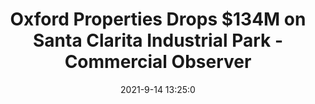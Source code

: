 ---
"title": "Oxford Properties Drops $134M on Santa Clarita Industrial Park - Commercial Observer"
"date": "2021-9-14 13:25:0"
"feed_name": "GOOGLENEWS"
"feed_website": "https://news.google.com/rss/search?q=oil%26gas%7Cdrilling%7Cmining%7Cconstruction%7Cindustrial&hl=en-US&gl=US&ceid=US:en"
"feed_rss": "https://news.google.com/rss/search?q=oil%26gas%7Cdrilling%7Cmining%7Cconstruction%7Cindustrial&hl=en-US&gl=US&ceid=US:en"
"link": "https://commercialobserver.com/2021/09/la-oxford-properties-pays-134m-santa-clarita-industrial-park-santa-clarita/"
"file": "_posts/2021-1-1-61c2cd1b8bc821d2763f5d3f88c77a94e9ab44e1.md"
"accident": "0"
"drilling": "0"
---